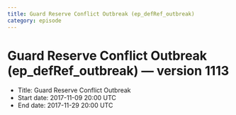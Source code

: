 ```yaml
---
title: Guard Reserve Conflict Outbreak (ep_defRef_outbreak)
category: episode
---
```


# Guard Reserve Conflict Outbreak (ep_defRef_outbreak) — version 1113



  * Title: Guard Reserve Conflict Outbreak
  * Start date: 2017-11-09 20:00 UTC
  * End date: 2017-11-29 20:00 UTC

